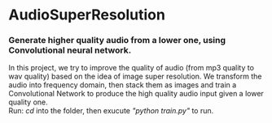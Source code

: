 # AudioSuperResolution
### Generate higher quality audio from a lower one, using Convolutional neural network.  
In this project, we try to improve the quality of audio (from mp3 quality to wav quality) based on the idea of image super resolution. We transform the audio into frequency domain, then stack them as images and train a Convolutional Network to produce the high quality audio input given a lower quality one.  
Run: *cd* into the folder, then exucute *"python train.py"* to run.
